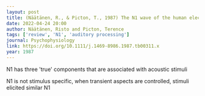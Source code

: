```yaml
---
layout: post
title: (Näätänen, R., & Picton, T., 1987) The N1 wave of the human electric and magnetic response to sound - a review and an analysis of the component structure
date: 2022-04-24 20:00
author: Näätänen, Risto and Picton, Terence
tags: ['review', 'N1', 'auditory processing']
journal: Psychophysiology
link: https://doi.org/10.1111/j.1469-8986.1987.tb00311.x
year: 1987
---
```


N1 has three 'true' components that are associated with acoustic stimuli

N1 is not stimulus specific, when transient aspects are controlled, stimuli elicited similar N1